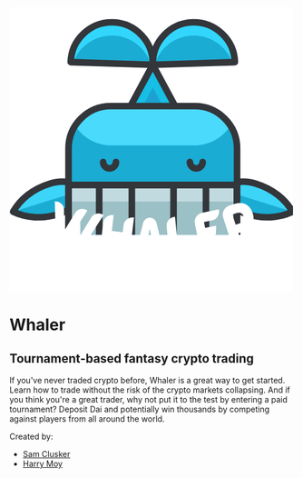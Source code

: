 ![logo](./Whaler.png)

# Whaler

## Tournament-based fantasy crypto trading

If you've never traded crypto before, Whaler is a great way to get started. Learn how to trade without the risk of the crypto markets collapsing. And if you think you're a great trader, why not put it to the test by entering a paid tournament? Deposit Dai and potentially win thousands by competing against players from all around the world.

Created by:
- [Sam Clusker](https://twitter.com/SkapeOrDie)
- [Harry Moy](https://twitter.com/HarryMoy)
